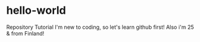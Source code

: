 # hello-world
Repository Tutorial
I'm new to coding, so let's learn github first! Also i'm 25 & from Finland!

